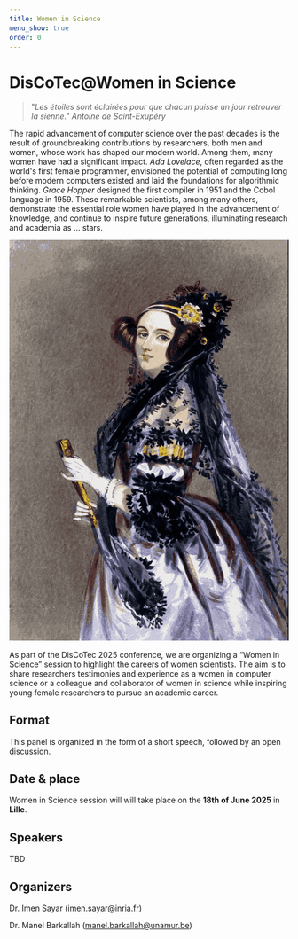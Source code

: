 ```yaml
---
title: Women in Science
menu_show: true
order: 0
---
```


# DisCoTec@Women in Science
>"*Les étoiles sont éclairées pour que chacun puisse un jour retrouver la sienne." 
Antoine de Saint-Exupéry*

The rapid advancement of computer science over the past decades is the result of groundbreaking contributions by researchers, both men and women, whose work has shaped our modern world. Among them, many women have had a significant impact. *Ada Lovelace*, often regarded as the world's first female programmer, envisioned the potential of computing long before modern computers existed and laid the foundations for algorithmic thinking. *Grace Hopper* designed the first compiler in 1951 and the Cobol language in 1959. These remarkable scientists, among many others, demonstrate the essential role women have played in the advancement of knowledge, and continue to inspire future generations, illuminating research and academia as ... stars. 

![Ada Lovelace](./Ada_Lovelace.png)

As part of the DisCoTec 2025 conference, we are organizing a “Women in Science” session to highlight the careers of women scientists.
The aim is to share researchers testimonies and experience as a women in computer science or a colleague and collaborator of women in science while inspiring young female researchers to pursue an academic career.

## Format
This panel is organized in the form of a short speech, followed by an open discussion.

## Date & place
Women in Science session will will take place on the **18th of June 2025** in **Lille**. 

## Speakers 
TBD

## Organizers 
Dr. Imen Sayar (imen.sayar@inria.fr)

Dr. Manel Barkallah (manel.barkallah@unamur.be)


